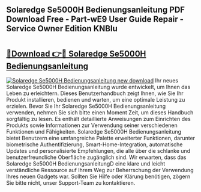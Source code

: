 ## Solaredge Se5000H Bedienungsanleitung PDF Download Free - Part-wE9 User Guide Repair - Service Owner Edition KNBIu

# <h2><a href="http://df1ml4m.blite.top/?on=Solaredge+Se5000H+Bedienungsanleitung">🔗Download 👉🔴 Solaredge Se5000H Bedienungsanleitung</a></h2>

[![Solaredge Se5000H Bedienungsanleitung new download](https://i.imgur.com/lujVjoI.png)](http://df1ml4m.blite.top/?on=Solaredge+Se5000H+Bedienungsanleitung)
Ihr neues Solaredge Se5000H Bedienungsanleitung wurde entwickelt, um Ihnen das Leben zu erleichtern. Dieses Benutzerhandbuch zeigt Ihnen, wie Sie Ihr Produkt installieren, bedienen und warten, um eine optimale Leistung zu erzielen. Bevor Sie Ihr Solaredge Se5000H Bedienungsanleitung verwenden, nehmen Sie sich bitte einen Moment Zeit, um dieses Handbuch sorgfältig zu lesen. Es enthält detaillierte Anweisungen zum Einrichten des Produkts sowie Informationen zur Verwendung seiner verschiedenen Funktionen und Fähigkeiten. Solaredge Se5000H Bedienungsanleitung bietet Benutzern eine umfangreiche Palette erweiterter Funktionen, darunter biometrische Authentifizierung, Smart-Home-Integration, automatische Updates und personalisierte Empfehlungen, die alle über die schlanke und benutzerfreundliche Oberfläche zugänglich sind. Wir erwarten, dass das Solaredge Se5000H BedienungsanleitungD eine klare und leicht verständliche Ressource auf Ihrem Weg zur Beherrschung der Verwendung Ihres neuen Gadgets war. Sollten Sie Hilfe oder Klärung benötigen, zögern Sie bitte nicht, unser Support-Team zu kontaktieren.
